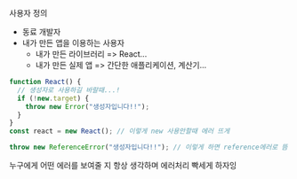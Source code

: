 <!-- @format -->

사용자 정의

- 동료 개발자
- 내가 만든 앱을 이용하는 사용자
  - 내가 만든 라이브러리 => React...
  - 내가 만든 실제 앱 => 간단한 애플리케이션, 계산기...

```js
function React() {
  // 생성자로 사용하길 바랄때...!
  if (!new.target) {
    throw new Error("생성자입니다!!");
  }
}
const react = new React(); // 이렇게 new 사용안할때 에러 뜨게

throw new ReferenceError("생성자입니다!!"); // 이렇게 하면 reference에러로 뜸
```

누구에게 어떤 에러를 보여줄 지 항상 생각하며 에러처리 빡세게 하자잉
